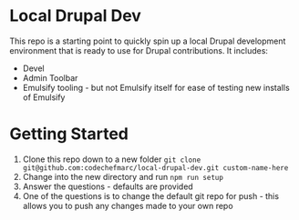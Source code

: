 # Local Drupal Dev
This repo is a starting point to quickly spin up a local Drupal development environment that is ready to use for Drupal contributions. It includes:

* Devel
* Admin Toolbar
* Emulsify tooling - but not Emulsify itself for ease of testing new installs of Emulsify

# Getting Started

1. Clone this repo down to a new folder `git clone git@github.com:codechefmarc/local-drupal-dev.git custom-name-here`
2. Change into the new directory and run `npm run setup`
3. Answer the questions - defaults are provided
4. One of the questions is to change the default git repo for push - this allows you to push any changes made to your own repo
